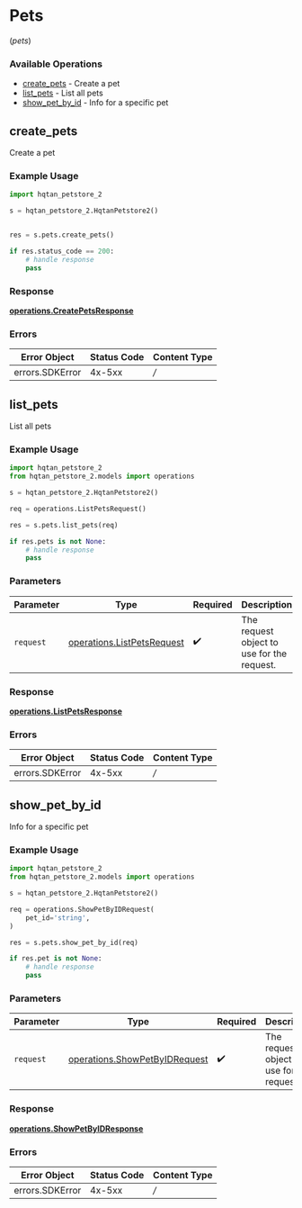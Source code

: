# Pets
(*pets*)

### Available Operations

* [create_pets](#create_pets) - Create a pet
* [list_pets](#list_pets) - List all pets
* [show_pet_by_id](#show_pet_by_id) - Info for a specific pet

## create_pets

Create a pet

### Example Usage

```python
import hqtan_petstore_2

s = hqtan_petstore_2.HqtanPetstore2()


res = s.pets.create_pets()

if res.status_code == 200:
    # handle response
    pass
```


### Response

**[operations.CreatePetsResponse](../../models/operations/createpetsresponse.md)**
### Errors

| Error Object    | Status Code     | Content Type    |
| --------------- | --------------- | --------------- |
| errors.SDKError | 4x-5xx          | */*             |

## list_pets

List all pets

### Example Usage

```python
import hqtan_petstore_2
from hqtan_petstore_2.models import operations

s = hqtan_petstore_2.HqtanPetstore2()

req = operations.ListPetsRequest()

res = s.pets.list_pets(req)

if res.pets is not None:
    # handle response
    pass
```

### Parameters

| Parameter                                                                | Type                                                                     | Required                                                                 | Description                                                              |
| ------------------------------------------------------------------------ | ------------------------------------------------------------------------ | ------------------------------------------------------------------------ | ------------------------------------------------------------------------ |
| `request`                                                                | [operations.ListPetsRequest](../../models/operations/listpetsrequest.md) | :heavy_check_mark:                                                       | The request object to use for the request.                               |


### Response

**[operations.ListPetsResponse](../../models/operations/listpetsresponse.md)**
### Errors

| Error Object    | Status Code     | Content Type    |
| --------------- | --------------- | --------------- |
| errors.SDKError | 4x-5xx          | */*             |

## show_pet_by_id

Info for a specific pet

### Example Usage

```python
import hqtan_petstore_2
from hqtan_petstore_2.models import operations

s = hqtan_petstore_2.HqtanPetstore2()

req = operations.ShowPetByIDRequest(
    pet_id='string',
)

res = s.pets.show_pet_by_id(req)

if res.pet is not None:
    # handle response
    pass
```

### Parameters

| Parameter                                                                      | Type                                                                           | Required                                                                       | Description                                                                    |
| ------------------------------------------------------------------------------ | ------------------------------------------------------------------------------ | ------------------------------------------------------------------------------ | ------------------------------------------------------------------------------ |
| `request`                                                                      | [operations.ShowPetByIDRequest](../../models/operations/showpetbyidrequest.md) | :heavy_check_mark:                                                             | The request object to use for the request.                                     |


### Response

**[operations.ShowPetByIDResponse](../../models/operations/showpetbyidresponse.md)**
### Errors

| Error Object    | Status Code     | Content Type    |
| --------------- | --------------- | --------------- |
| errors.SDKError | 4x-5xx          | */*             |
